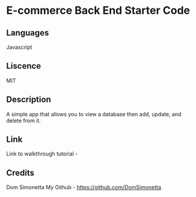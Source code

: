 # E-commerce Back End Starter Code

## Languages
Javascript

## Liscence
MIT

## Description
A simple app that allows you to view a database then add, update, and delete from it.

## Link
Link to walkthrough tutorial - 

## Credits
Dom Simonetta
My Github - https://github.com/DomSimonetta
